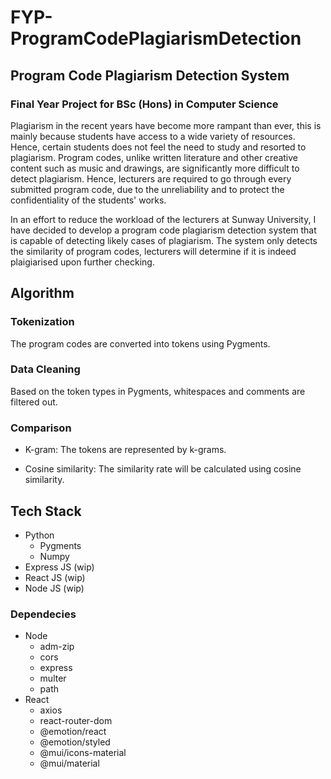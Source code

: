 # FYP-ProgramCodePlagiarismDetection

## Program Code Plagiarism Detection System 


### Final Year Project for BSc (Hons) in Computer Science
Plagiarism in the recent years have become more rampant than ever, this is mainly because students have access to a wide variety of resources.  Hence, certain students does not feel the need to study and resorted to plagiarism. Program codes, unlike written literature and other creative content such as music and drawings, are significantly more difficult to detect plagiarism. Hence, lecturers are required to go through every submitted program code, due to the unreliability and to protect the confidentiality of the students' works. 

In an effort to reduce the workload of the lecturers at Sunway University, I have decided to develop a program code plagiarism detection system that is capable of detecting likely cases of plagiarism. The system only detects the similarity of program codes, lecturers will determine if it is indeed plaigiarised upon further checking.   

## Algorithm
### Tokenization
The program codes are converted into tokens using Pygments.

### Data Cleaning
Based on the token types in Pygments, whitespaces and comments are filtered out.

### Comparison
- K-gram:
The tokens are represented by k-grams.

- Cosine similarity:
The similarity rate will be calculated using cosine similarity. 


## Tech Stack
- Python
  - Pygments
  - Numpy
- Express JS (wip)
- React JS (wip)
- Node JS (wip)

### Dependecies
- Node
  - adm-zip
  - cors
  - express
  - multer
  - path
- React
  - axios
  - react-router-dom
  - @emotion/react
  - @emotion/styled
  - @mui/icons-material
  - @mui/material
